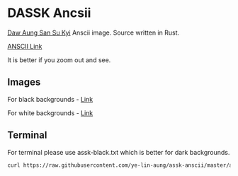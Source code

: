 # DASSK Ancsii

[Daw Aung San Su Kyi](https://en.wikipedia.org/wiki/Aung_San_Suu_Kyi) Anscii image. Source written in Rust. 

[ANSCII Link](https://raw.githubusercontent.com/ye-lin-aung/assk-anscii/master/assk.txt)

It is better if you zoom out and see.

## Images

For black backgrounds - [Link](https://raw.githubusercontent.com/ye-lin-aung/assk-anscii/master/assk.txt)

For white backgrounds - [Link](https://raw.githubusercontent.com/ye-lin-aung/assk-anscii/master/assk-black.txt)

## Terminal 

For terminal please use assk-black.txt which is better for dark backgrounds. 

```bash 
curl https://raw.githubusercontent.com/ye-lin-aung/assk-anscii/master/assk-black.txt
````
